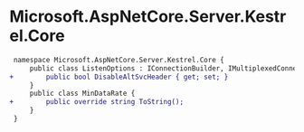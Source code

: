 # Microsoft.AspNetCore.Server.Kestrel.Core

``` diff
 namespace Microsoft.AspNetCore.Server.Kestrel.Core {
     public class ListenOptions : IConnectionBuilder, IMultiplexedConnectionBuilder {
+        public bool DisableAltSvcHeader { get; set; }
     }
     public class MinDataRate {
+        public override string ToString();
     }
 }
```

